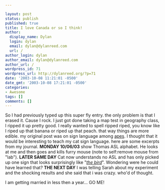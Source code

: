 ```yaml
---

layout: post
status: publish
published: true
title: I love Canada or so I think!
author:
  display_name: Dylan
  login: dylan
  email: dylan@dylanreed.com
  url: /
author_login: dylan
author_email: dylan@dylanreed.com
author_url: /
wordpress_id: 71
wordpress_url: http://dylanreed.org/?p=71
date: '2003-10-08 11:21:01 -0500'
date_gmt: '2003-10-08 17:21:01 -0500'
categories:
- Awesome
tags: []
comments: []
---
```


So I had previously typed up this super fly entry. the only problem is that I erased it. Cause I rock. I just got done taking a map test in geography class, I ripped it up pretty good. I really wanted to spell ripped riped, you know like I riped up that banana or riped up that peach. that way things are more edible. my original post was on sign language among [apes][1]. I thought that it would be interesting to teach my cat sign language. here are some excerpts from my journal. **MONDAY 10/06/03** show Thomas ASL alphabet. He looks at me and then goes and kills furry mouse (note to self:remove mouse from "lab"). **LATER SAME DAY** Cat now understands no ASL and has only picked up one sign that looks surprisingly like "_[the bird][2]_". Wondering were he could have learned that? **THE NEXT DAY** I was telling Sarah about my experiment and the shocking results and she said that i was crazy. who'd of thought.

   [1]: http://www.koko.org
   [2]: http://www.homestarrunner.com/sbemail24.html

I am getting married in less then a year... GO ME!
